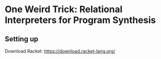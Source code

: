 # One Weird Trick: Relational Interpreters for Program Synthesis


## Setting up

Download Racket: https://download.racket-lang.org/
